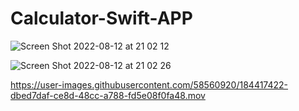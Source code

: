 # Calculator-Swift-APP

![Screen Shot 2022-08-12 at 21 02 12](https://user-images.githubusercontent.com/58560920/184417225-0ae4666b-b9ca-475f-8ebd-d375870a127b.png)


![Screen Shot 2022-08-12 at 21 02 26](https://user-images.githubusercontent.com/58560920/184417233-09a456e8-561b-460c-8787-0e37770a0b5e.png)


https://user-images.githubusercontent.com/58560920/184417422-dbed7daf-ce8d-48cc-a788-fd5e08f0fa48.mov

